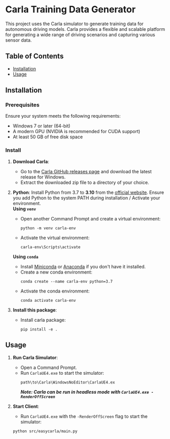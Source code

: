 # Carla Training Data Generator

This project uses the Carla simulator to generate training data for autonomous driving models. Carla provides a flexible and scalable platform for generating a wide range of driving scenarios and capturing various sensor data.

## Table of Contents

- [Installation](#installation)
- [Usage](#usage)

## Installation

### Prerequisites

Ensure your system meets the following requirements:
- Windows 7 or later (64-bit)
- A modern GPU (NVIDIA is recommended for CUDA support)
- At least 50 GB of free disk space

### Install
1. **Download Carla**:
   - Go to the [Carla GitHub releases page](https://github.com/carla-simulator/carla/releases) and download the latest release for Windows.
   - Extract the downloaded zip file to a directory of your choice.

2. **Python**: Install Python from 3.7 to **3.10** from the [official website](https://www.python.org/). Ensure you add Python to the system PATH during installation / Activate your environment. \
    **Using `venv`**
    - Open another Command Prompt and create a virtual environment:
        ```shell
        python -m venv carla-env
        ```
    - Activate the virtual environment:
        ```shell
        carla-env\Scripts\activate
        ```

    **Using `conda`**
    - Install [Miniconda](https://docs.conda.io/en/latest/miniconda.html) or [Anaconda](https://www.anaconda.com/products/distribution) if you don't have it installed.
    - Create a new conda environment:
        ```shell
        conda create --name carla-env python=3.7
        ```
    - Activate the conda environment:
        ```shell
        conda activate carla-env
        ```

3. **Install this package**:
    - Install carla package:
        ```shell
        pip install -e .
        ```

## Usage
1. **Run Carla Simulator**:
   - Open a Command Prompt.
   - Run `CarlaUE4.exe` to start the simulator:
     ```shell
     path\to\Carla\WindowsNoEditor\CarlaUE4.ex
     ```
     ***Note: Carla can be run in headless mode with `CarlaUE4.exe -RenderOffScreen`***

2. **Start Client**:
    - Run `CarlaUE4.exe` with the `-RenderOffScreen` flag to start the simulator:
     ```shell
     python src/easycarla/main.py
     ```


